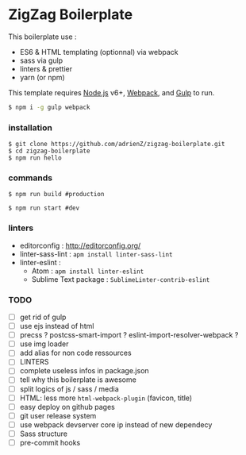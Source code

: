 # ZigZag Boilerplate

This boilerplate use :
- ES6 & HTML templating (optionnal) via webpack
- sass via gulp
- linters & prettier
- yarn (or npm)

This template requires
[Node.js](https://nodejs.org/) v6+,
[Webpack](http://webpack.github.io/docs/),
and [Gulp](https://github.com/gulpjs/gulp/blob/master/docs/getting-started.md) to run.

```sh
$ npm i -g gulp webpack
```

### installation
```
$ git clone https://github.com/adrienZ/zigzag-boilerplate.git
$ cd zigzag-boilerplate
$ npm run hello
```

### commands

```
$ npm run build #production
```
```
$ npm run start #dev
```

### linters
- editorconfig : http://editorconfig.org/
- linter-sass-lint : `apm install linter-sass-lint`
- linter-eslint :
	- Atom : `apm install linter-eslint`
	- Sublime Text package : `SublimeLinter-contrib-eslint`

### TODO
- [ ] get rid of gulp
- [ ] use ejs instead of html
- [ ] precss ? postcss-smart-import ? eslint-import-resolver-webpack ?
- [ ] use img loader
- [ ] add alias for non code ressources
- [ ] LINTERS
- [ ] complete useless infos in package.json
- [ ] tell why this boilerplate is awesome
- [ ] split logics of js / sass / media
- [ ] HTML: less <head> more `html-webpack-plugin` (favicon, title)
- [ ] easy deploy on github pages
- [ ] git user release system
- [ ] use webpack devserver core ip instead of new dependecy
- [ ] Sass structure
- [ ] pre-commit hooks
